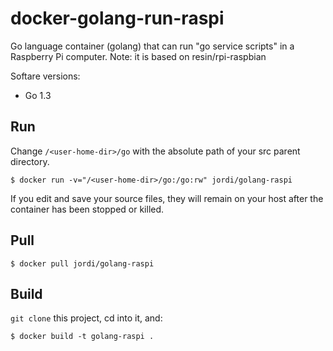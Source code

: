 docker-golang-run-raspi
===================

Go language container (golang) that can run "go service scripts" in a Raspberry Pi computer.
Note: it is based on resin/rpi-raspbian

Softare versions:

- Go 1.3

Run
---

Change `/<user-home-dir>/go` with the absolute path of your src parent directory. 

	$ docker run -v="/<user-home-dir>/go:/go:rw" jordi/golang-raspi

If you edit and save your source files, they will remain on your host after the container has been stopped or killed.

Pull
----

	$ docker pull jordi/golang-raspi

Build
-----

`git clone` this project, cd into it, and:

	$ docker build -t golang-raspi .

